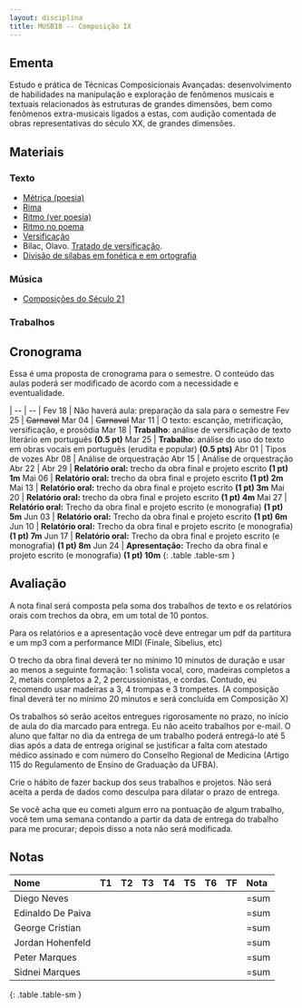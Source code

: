 ```yaml
---
layout: disciplina
title: MUSB18 -- Composição IX
---
```


## Ementa

Estudo e prática de Técnicas Composicionais Avançadas: desenvolvimento
de habilidades na manipulação e exploração de fenômenos musicais e
textuais relacionados às estruturas de grandes dimensões, bem como
fenômenos extra-musicais ligados a estas, com audição comentada de obras
representativas do século XX, de grandes dimensões.

## Materiais

### Texto

  - [Métrica (poesia)](http://pt.wikipedia.org/wiki/Métrica_(poesia))
  - [Rima](http://pt.wikipedia.org/wiki/Rima)
  - [Ritmo (ver poesia)](http://pt.wikipedia.org/wiki/Ritmo)
  - [Ritmo no poema](http://pt.wikipedia.org/wiki/Ritmo_no_poema)
  - [Versificação](http://pt.wikipedia.org/wiki/Versificação)
  - Bilac, Olavo. [Tratado de versificação](https://www.dropbox.com/s/zgolwyg37d2mqgo/bilac-tratado.pdf?dl=0).
  - [Divisão de sílabas em fonética e em ortografia](http://www.academia.org.br/artigos/divisao-de-silabas-em-fonetica-e-em-ortografia)

### Música
  
  - [Composições do Século 21](/pedro/composicoes-do-seculo-21/)

### Trabalhos


## Cronograma

Essa é uma proposta de cronograma para o semestre. O conteúdo das aulas
poderá ser modificado de acordo com a necessidade e eventualidade.

| -- | -- |
Fev 18 | Não haverá aula: preparação da sala para o semestre
Fev 25 | <del>Carnaval</del>
Mar 04 | <del>Carnaval</del>
Mar 11 | O texto: escanção, metrificação, versificação, e prosódia
Mar 18 | **Trabalho**: análise de versificação de texto literário em português **(0.5 pt)**
Mar 25 | **Trabalho**: análise do uso do texto em obras vocais em português (erudita e popular) **(0.5 pts)**
Abr 01 | Tipos de vozes
Abr 08 | Análise de orquestração
Abr 15 | Análise de orquestração
Abr 22 | 
Abr 29 | **Relatório oral:** trecho da obra final e projeto escrito **(1 pt) 1m**
Mai 06 | **Relatório oral:** trecho da obra final e projeto escrito **(1 pt) 2m**
Mai 13 | **Relatório oral:** trecho da obra final e projeto escrito **(1 pt) 3m**
Mai 20 | **Relatório oral:** trecho da obra final e projeto escrito **(1 pt) 4m**
Mai 27 | **Relatório oral:** Trecho da obra final e projeto escrito (e monografia) **(1 pt) 5m**
Jun 03 | **Relatório oral:** Trecho da obra final e projeto escrito **(1 pt) 6m**
Jun 10 | **Relatório oral:** Trecho da obra final e projeto escrito (e monografia) **(1 pt) 7m**
Jun 17 | **Relatório oral:** Trecho da obra final e projeto escrito (e monografia) **(1 pt) 8m**
Jun 24 | **Apresentação:** Trecho da obra final e projeto escrito (e monografia) **(1 pt) 10m**
{: .table .table-sm }


## Avaliação

A nota final será composta pela soma dos trabalhos de texto e os relatórios orais com trechos da obra, em um total de 10 pontos.
  
Para os relatórios e a apresentação você deve entregar um pdf da
partitura e um mp3 com a performance MIDI (Finale, Sibelius, etc)

O trecho da obra final deverá ter no mínimo 10 minutos de duração e usar
ao menos a seguinte formação: 1 solista vocal, coro, madeiras completos
a 2, metais completos a 2, 2 percussionistas, e cordas. Contudo, eu
recomendo usar madeiras a 3, 4 trompas e 3 trompetes. (A composição
final deverá ter no mínimo 20 minutos e será concluída em Composição X)

Os trabalhos só serão aceitos entregues rigorosamente no prazo, no
início de aula do dia marcado para entrega. Eu não aceito trabalhos por
e-mail. O aluno que faltar no dia da entrega de um trabalho poderá
entregá-lo até 5 dias após a data de entrega original se justificar a falta com
atestado médico assinado e com número do Conselho Regional de Medicina
(Artigo 115 do Regulamento de Ensino de Graduação da UFBA).

Crie o hábito de fazer backup dos seus trabalhos e projetos. Não será
aceita a perda de dados como desculpa para dilatar o prazo de entrega.

Se você acha que eu cometi algum erro na pontuação de algum trabalho,
você tem uma semana contando a partir da data de entrega do trabalho
para me procurar; depois disso a nota não será modificada.

## Notas

| Nome              | T1 | T2 | T3 | T4 | T5 | T6 | TF | Nota |
|:------------------|:---|:---|:---|:---|:---|:---|:---|:-----|
| Diego Neves       |    |    |    |    |    |    |    | =sum |
| Edinaldo De Paiva |    |    |    |    |    |    |    | =sum |
| George Cristian   |    |    |    |    |    |    |    | =sum |
| Jordan Hohenfeld  |    |    |    |    |    |    |    | =sum |
| Peter Marques     |    |    |    |    |    |    |    | =sum |
| Sidnei Marques    |    |    |    |    |    |    |    | =sum |
{: .table .table-sm }


[1]: https://www.dropbox.com/s/dh7w83o19ao5gek/Ravel%20-%20Rapsodia%20Espanhola%201.pdf?dl=1
[2]: https://www.dropbox.com/s/o604gwvyfw6rlx2/Ravel%20-%20Alborada%20del%20Gracioso.pdf?dl=1
[3]: https://www.dropbox.com/s/bnkcy1yzctisgin/Ravel%20-%20Alborada%20del%20gracioso.mp3?dl=1
